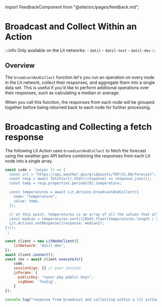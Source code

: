 import FeedbackComponent from "@site/src/pages/feedback.md";

# Broadcast and Collect Within an Action

:::info
    Only available on the Lit networks:
        - `datil`
        - `datil-test`
        - `datil-dev` 
:::

## Overview

The `broadcastAndCollect` function let's you run an operation on every node in the Lit network, collect their responses, and aggregate them into a single data set. This is useful if you'd like to perform additional operations over their responses, such as calculating a median or average.

When you call this function, the responses from each node will be grouped together before being returned back to each node for further processing.

# Broadcasting and Collecting a fetch response

The following Lit Action uses `broadcastAndCollect` to fetch the forecast using the weather.gov API before combining the responses from each Lit node into a single array. 

```js
const code = `(async () => {
  const url = "https://api.weather.gov/gridpoints/TOP/31,80/forecast";
  const resp = await fetch(url).then((response) => response.json());
  const temp = resp.properties.periods[0].temperature;

  const temperatures = await Lit.Actions.broadcastAndCollect({
    name: "temperature",
    value: temp,
  });

  // at this point, temperatures is an array of all the values that all the nodes got
  const median = temperatures.sort()[Math.floor(temperatures.length / 2)];
  Lit.Actions.setResponse({response: median});
})();
`;

const client = new LitNodeClient({
    litNetwork: "datil-dev",
});
await client.connect();
const res = await client.executeJs({
    code,
    sessionSigs: {} // your session
    jsParams: {
      publicKey: "<your pkp public key>",
      sigName: 'fooSig',
    }
});

console.log("response from broadcast and collecting within a lit action: ", res);
```

